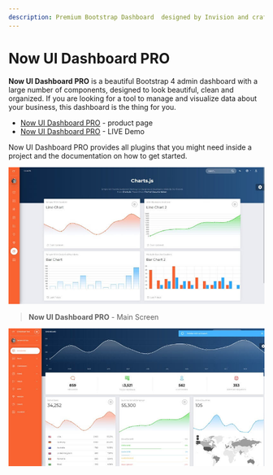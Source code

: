 ```yaml
---
description: Premium Bootstrap Dashboard  designed by Invision and crafted by Creative-Tim.
---
```


# Now UI Dashboard PRO

**Now UI Dashboard PRO** is a beautiful Bootstrap 4 admin dashboard with a large number of components, designed to look beautiful, clean and organized. If you are looking for a tool to manage and visualize data about your business, this dashboard is the thing for you. 

* [Now UI Dashboard PRO](https://bit.ly/2RXrJWU) - product page
* [Now UI Dashboard PRO](https://bit.ly/2RT4pcI) - LIVE Demo

Now UI Dashboard PRO provides all plugins that you might need inside a project and the documentation on how to get started. 

![Now UI Dashboard - Charts Page.](../../.gitbook/assets/now-ui-dashboard-pro-charts.jpg)

> **Now UI Dashboard PRO** - Main Screen

![Now UI Dashboard PRO.](../../.gitbook/assets/now-ui-dashboard-pro.jpg)

